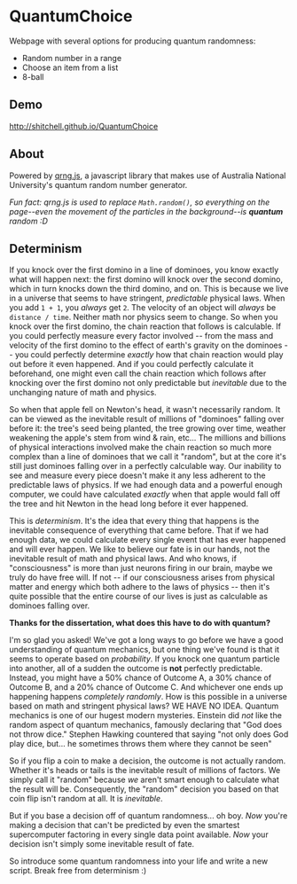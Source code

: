 # QuantumChoice
Webpage with several options for producing quantum randomness:
 
* Random number in a range
* Choose an item from a list
* 8-ball

## Demo
http://shitchell.github.io/QuantumChoice

## About
Powered by [qrng.js](https://github.com/shitchell/qrng), a javascript library that makes use of Australia National University's quantum random number generator.

*Fun fact: qrng.js is used to replace `Math.random()`, so everything on the page--even the movement of the particles in the background--is **quantum** random :D*

## Determinism
If you knock over the first domino in a line of dominoes, you know exactly what will happen next: the first domino will knock over the second domino, which in turn knocks down the third domino, and on. This is because we live in a universe that seems to have stringent, *predictable* physical laws. When you add `1 + 1`, you *always* get `2`. The velocity of an object will *always* be `distance / time`. Neither math nor physics seem to change. So when you knock over the first domino, the chain reaction that follows is calculable. If you could perfectly measure every factor involved -- from the mass and velocity of the first domino to the effect of earth's gravity on the dominoes -- you could perfectly determine *exactly* how that chain reaction would play out before it even happened. And if you could perfectly calculate it beforehand, one might even call the chain reaction which follows after knocking over the first domino not only predictable but *inevitable* due to the unchanging nature of math and physics.

So when that apple fell on Newton's head, it wasn't necessarily random. It can be viewed as the inevitable result of millions of "dominoes" falling over before it: the tree's seed being planted, the tree growing over time, weather weakening the apple's stem from wind & rain, etc... The millions and billions of physical interactions involved make the chain reaction so much more complex than a line of dominoes that we call it "random", but at the core it's still just dominoes falling over in a perfectly calculable way. Our inability to see and measure every piece doesn't make it any less adherent to the predictable laws of physics. If we had enough data and a powerful enough computer, we could have calculated *exactly* when that apple would fall off the tree and hit Newton in the head long before it ever happened.

This is *determinism*. It's the idea that every thing that happens is the inevitable consequence of everything that came before. That if we had enough data, we could calculate every single event that has ever happened and will ever happen. We like to believe our fate is in our hands, not the inevitable result of math and physical laws. And who knows, if "consciousness" is more than just neurons firing in our brain, maybe we truly do have free will. If not -- if our consciousness arises from physical matter and energy which both adhere to the laws of physics -- then it's quite possible that the entire course of our lives is just as calculable as dominoes falling over.

**Thanks for the dissertation, what does this have to do with quantum?**

I'm so glad you asked! We've got a long ways to go before we have a good understanding of quantum mechanics, but one thing we've found is that it seems to operate based on *probability*. If you knock one quantum particle into another, all of a sudden the outcome is **not** perfectly predictable. Instead, you might have a 50% chance of Outcome A, a 30% chance of Outcome B, and a 20% chance of Outcome C. And whichever one ends up happening happens *completely randomly*. How is this possible in a universe based on math and stringent physical laws? WE HAVE NO IDEA. Quantum mechanics is one of our hugest modern mysteries. Einstein did *not* like the random aspect of quantum mechanics, famously declaring that "God does not throw dice." Stephen Hawking countered that saying "not only does God play dice, but... he sometimes throws them where they cannot be seen"

So if you flip a coin to make a decision, the outcome is not actually random. Whether it's heads or tails is the inevitable result of millions of factors. We simply call it "random" because *we* aren't smart enough to calculate what the result will be. Consequently, the "random" decision you based on that coin flip isn't random at all. It is *inevitable*.

But if you base a decision off of quantum randomness... oh boy. *Now* you're making a decision that can't be predicted by even the smartest supercomputer factoring in every single data point available. *Now* your decision isn't simply some inevitable result of fate.

So introduce some quantum randomness into your life and write a new script. Break free from determinism :)
